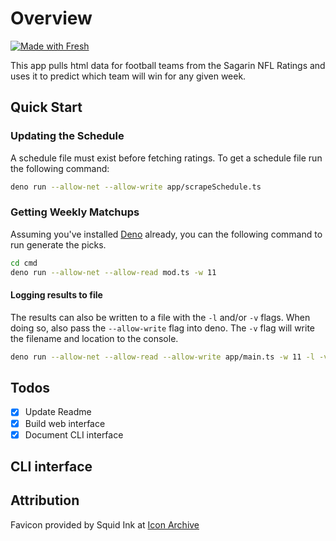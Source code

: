 # Overview

[![Made with Fresh](https://fresh.deno.dev/fresh-badge.svg)](https://fresh.deno.dev)

This app pulls html data for football teams from the Sagarin NFL Ratings and uses it to predict which team will win for any given week.

## Quick Start

### Updating the Schedule

A schedule file must exist before fetching ratings.  To get a schedule file run the following command:

```sh
deno run --allow-net --allow-write app/scrapeSchedule.ts
```

### Getting Weekly Matchups

Assuming you've installed [Deno](https://deno.land/#installation) already, you can the following command to run generate the picks.

```sh
cd cmd
deno run --allow-net --allow-read mod.ts -w 11
```

#### Logging results to file

The results can also be written to a file with the `-l` and/or `-v` flags.  When doing so, also pass the `--allow-write` flag into deno.  The `-v` flag will write the filename and location to the console.

```sh
deno run --allow-net --allow-read --allow-write app/main.ts -w 11 -l -v
```

## Todos

- [x] Update Readme
- [x] Build web interface
- [x] Document CLI interface

## CLI interface

## Attribution

Favicon provided by Squid Ink at [Icon Archive](https://iconarchive.com/show/free-flat-sample-icons-by-thesquid.ink/football-icon.html)